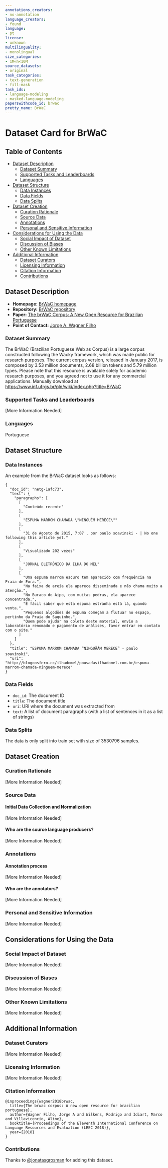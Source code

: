 ```yaml
---
annotations_creators:
- no-annotation
language_creators:
- found
language:
- pt
license:
- unknown
multilinguality:
- monolingual
size_categories:
- 1M<n<10M
source_datasets:
- original
task_categories:
- text-generation
- fill-mask
task_ids:
- language-modeling
- masked-language-modeling
paperswithcode_id: brwac
pretty_name: BrWaC
---
```


# Dataset Card for BrWaC

## Table of Contents
- [Dataset Description](#dataset-description)
  - [Dataset Summary](#dataset-summary)
  - [Supported Tasks and Leaderboards](#supported-tasks-and-leaderboards)
  - [Languages](#languages)
- [Dataset Structure](#dataset-structure)
  - [Data Instances](#data-instances)
  - [Data Fields](#data-fields)
  - [Data Splits](#data-splits)
- [Dataset Creation](#dataset-creation)
  - [Curation Rationale](#curation-rationale)
  - [Source Data](#source-data)
  - [Annotations](#annotations)
  - [Personal and Sensitive Information](#personal-and-sensitive-information)
- [Considerations for Using the Data](#considerations-for-using-the-data)
  - [Social Impact of Dataset](#social-impact-of-dataset)
  - [Discussion of Biases](#discussion-of-biases)
  - [Other Known Limitations](#other-known-limitations)
- [Additional Information](#additional-information)
  - [Dataset Curators](#dataset-curators)
  - [Licensing Information](#licensing-information)
  - [Citation Information](#citation-information)
  - [Contributions](#contributions)

## Dataset Description

- **Homepage:** [BrWaC homepage](https://www.inf.ufrgs.br/pln/wiki/index.php?title=BrWaC)
- **Repository:** [BrWaC repository](https://www.inf.ufrgs.br/pln/wiki/index.php?title=BrWaC)
- **Paper:** [The brWaC Corpus: A New Open Resource for Brazilian Portuguese](https://www.aclweb.org/anthology/L18-1686/)
- **Point of Contact:** [Jorge A. Wagner Filho](mailto:jawfilho@inf.ufrgs.br)

### Dataset Summary

The BrWaC (Brazilian Portuguese Web as Corpus) is a large corpus constructed following the Wacky framework, 
which was made public for research purposes. The current corpus version, released in January 2017, is composed by 
3.53 million documents, 2.68 billion tokens and 5.79 million types. Please note that this resource is available 
solely for academic research purposes, and you agreed not to use it for any commercial applications.
Manually download at https://www.inf.ufrgs.br/pln/wiki/index.php?title=BrWaC

### Supported Tasks and Leaderboards

[More Information Needed]

### Languages

Portuguese

## Dataset Structure

### Data Instances

An example from the BrWaC dataset looks as follows:

```
{
  "doc_id": "netg-1afc73",
  "text": {
    "paragraphs": [
      [
        "Conteúdo recente"
      ],
      [
        "ESPUMA MARROM CHAMADA \"NINGUÉM MERECE\""
      ],
      [
        "31 de Agosto de 2015, 7:07 , por paulo soavinski - | No one following this article yet."
      ],
      [
        "Visualizado 202 vezes"
      ],
      [
        "JORNAL ELETRÔNICO DA ILHA DO MEL"
      ],
      [
        "Uma espuma marrom escuro tem aparecido com frequência na Praia de Fora.",
        "Na faixa de areia ela aparece disseminada e não chama muito a atenção.",
        "No Buraco do Aipo, com muitas pedras, ela aparece concentrada.",
        "É fácil saber que esta espuma estranha está lá, quando venta.",
        "Pequenos algodões de espuma começam a flutuar no espaço, pertinho da Praia do Saquinho.",
        "Quem pode ajudar na coleta deste material, envio a laboratório renomado e pagamento de análises, favor entrar em contato com o site."
      ]
    ]
  },
  "title": "ESPUMA MARROM CHAMADA ‟NINGUÃÂM MERECE‟ - paulo soavinski",
  "uri": "http://blogoosfero.cc/ilhadomel/pousadasilhadomel.com.br/espuma-marrom-chamada-ninguem-merece"
}
```

### Data Fields

- `doc_id`: The document ID
- `title`: The document title
- `uri`: URI where the document was extracted from
- `text`: A list of document paragraphs (with a list of sentences in it as a list of strings)

### Data Splits

The data is only split into train set with size of 3530796 samples.

## Dataset Creation

### Curation Rationale

[More Information Needed]

### Source Data

#### Initial Data Collection and Normalization

[More Information Needed]

#### Who are the source language producers?

[More Information Needed]

### Annotations

#### Annotation process

[More Information Needed]

#### Who are the annotators?

[More Information Needed]

### Personal and Sensitive Information

[More Information Needed]

## Considerations for Using the Data

### Social Impact of Dataset

[More Information Needed]

### Discussion of Biases

[More Information Needed]

### Other Known Limitations

[More Information Needed]

## Additional Information

### Dataset Curators

[More Information Needed]

### Licensing Information

[More Information Needed]

### Citation Information

```
@inproceedings{wagner2018brwac,
  title={The brwac corpus: A new open resource for brazilian portuguese},
  author={Wagner Filho, Jorge A and Wilkens, Rodrigo and Idiart, Marco and Villavicencio, Aline},
  booktitle={Proceedings of the Eleventh International Conference on Language Resources and Evaluation (LREC 2018)},
  year={2018}
}
```

### Contributions

Thanks to [@jonatasgrosman](https://github.com/jonatasgrosman) for adding this dataset.
